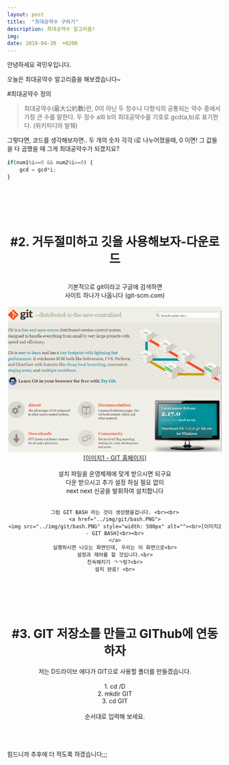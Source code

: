 ```yaml
---
layout: post
title:  "최대공약수 구하기"
description: 최대공약수 알고리즘!
img:
date: 2018-04-30  +0200
---
```


안녕하세요 곽민우입니다.

오늘은 최대공약수 알고리즘을 해보겠습니다~



#최대공약수 정의



>최대공약수(最大公約數)란, 0이 아닌 두 정수나 다항식의 공통되는 약수 중에서 가장 큰 수를 말한다. 두 정수 a와 b의 최대공약수를 기호로 gcd(a,b)로 표기한다. (위키피디아 발췌)

그렇다면, 코드를 생각해보자면..
두 개의 숫자 각각
i로 나누어졌을때, 0 이면!
그 값들을 다 곱했을 때 그게 최대공약수가 되겠지요?

```javascript
if(num1%i==0 && num2%i==0) {
	gcd = gcd*i;
}
```
<br>
<br>
<br>
<br>

<div align="center">
    <H1> #2. 거두절미하고 깃을 사용해보자-다운로드 </H1><br>
    기본적으로 git이라고 구글에 검색하면<br>
    사이트 하나가 나옵니다 (git-scm.com)<br><br>
    <a href="../img/git/캡처.PNG">
    <img src="../img/git/캡처.PNG" style="width: 500px" alt="../img/git/캡처.PNG"><br>[이미지1 - GIT 홈페이지]<br><br>
    </a>
    설치 파일을 운영체제에 맞게 받으시면 되구요<br>
    다운 받으시고 추가 설정 하실 필요 없이<br>
    next next 신공을 발휘하여 설치합니다<br><br>
    
    그럼 GIT BASH 라는 것이 생성됐을겁니다. <br><br>
    <a href="../img/git/bash.PNG">
    <img src="../img/git/bash.PNG" style="width: 500px" alt=""><br>[이미지2 - GIT BASH]<br><br>
    </a>
    실행하시면 나오는 화면인데, 우리는 이 화면으로<br>
    설정과 제어를 할 것입니다.<br>
    친숙해지기 ㄱㄱ링?<br>
    설치 완료! <br>
</div>
<br>
<br>
<br>
<br>


<div align = "center">
 <H1> #3. GIT 저장소를 만들고 GIThub에 연동하자 </H1>
 저는 D드라이브 에다가 GIT으로 사용할 폴더를 만들겠습니다. <br> <br>
 1. cd /D <br>
 2. mkdir GIT <br>
 3. cd GIT <br> <br>
 순서대로 입력해 보세요.
</div>
<br>
<br>
<br>
<br>
힘드니까 추후에 더 적도록 하겠습니다;;;


<div>


